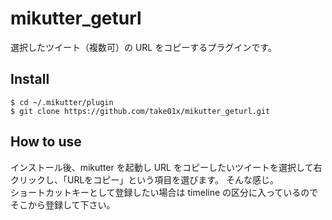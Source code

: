 mikutter_geturl
===============
選択したツイート（複数可）の URL をコピーするプラグインです。

Install
-------
    $ cd ~/.mikutter/plugin
    $ git clone https://github.com/take01x/mikutter_geturl.git

How to use
----------
インストール後、mikutter を起動し URL をコピーしたいツイートを選択して右クリックし、「URLをコピー」という項目を選びます。
そんな感じ。  
ショートカットキーとして登録したい場合は timeline の区分に入っているのでそこから登録して下さい。

